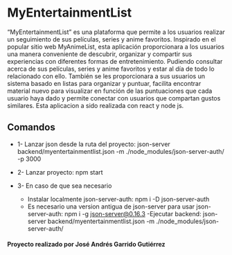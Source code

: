 # MyEntertainmentList

“MyEntertainmentList” es una plataforma que permite a los usuarios realizar un seguimiento de sus películas, series y anime favoritos. Inspirado en el popular sitio web MyAnimeList, esta aplicación proporcionara a los usuarios una manera conveniente de descubrir, organizar y compartir sus experiencias con diferentes formas de entretenimiento. Pudiendo consultar acerca de sus películas, series y anime favoritos y estar al día de todo lo relacionado con ello. También se les proporcionara a sus usuarios un sistema basado en listas para organizar y puntuar, facilita encontrar material nuevo para visualizar en función de las puntuaciones que cada usuario haya dado y permite conectar con usuarios que compartan gustos similares. Esta aplicacion a sido realizada con react y node js.

## Comandos

- 1- Lanzar json desde la ruta del proyecto:
json-server backend/myentertainmentlist.json -m ./node_modules/json-server-auth/ -p 3000

- 2- Lanzar proyecto:
npm start

- 3- En caso de que sea necesario
  - Instalar localmente json-server-auth:
npm i -D json-server-auth
  - Es necesario una version antigua de json-server para usar json-server-auth:
npm i -g json-server@0.16.3
-Ejecutar backend: json-server backend/myentertainmentlist.json -m ./node_modules/json-server-auth/

#### Proyecto realizado por José Andrés Garrido Gutiérrez